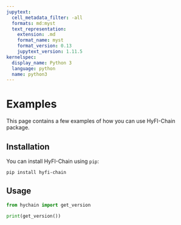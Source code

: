 ```yaml
---
jupytext:
  cell_metadata_filter: -all
  formats: md:myst
  text_representation:
    extension: .md
    format_name: myst
    format_version: 0.13
    jupytext_version: 1.11.5
kernelspec:
  display_name: Python 3
  language: python
  name: python3
---
```


# Examples

This page contains a few examples of how you can use HyFI-Chain package.

## Installation

You can install HyFI-Chain using `pip`:

```{code-cell}
pip install hyfi-chain
```

## Usage

```python
from hychain import get_version

print(get_version())
```
